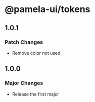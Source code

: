 # @pamela-ui/tokens

## 1.0.1

### Patch Changes

- Remove color not used

## 1.0.0

### Major Changes

- Release the first major
